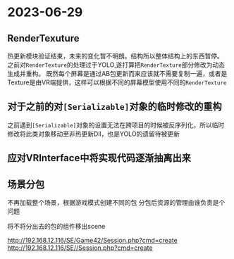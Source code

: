# 2023-06-29 

## RenderTexuture
热更新模块验证结束，未来的变化暂不明朗。结构所以整体结构上的东西暂停。
之前对`RenderTexture`的处理过于YOLO,遂打算把`RenderTexture`部分修改为动态生成并重构。
既然每个屏幕是通过AB包更新而来应该就不需要复制一遍，或者是Texture是由VR端提供，这样可以根据不同的屏幕模型使用不同的`RenderTexture`


## 对于之前的对`[Serializable]`对象的临时修改的重构
之前遇到`[Serializable]`对象的设置无法在跨项目的时候被反序列化，所以临时修改将此类对象移动至非热更新Dll，也是YOLO的遗留待被更新

## 应对VRInterface中将实现代码逐渐抽离出来


## 场景分包
不再加载整个场景，根据游戏模式创建不同的包
分包后资源的管理由谁负责是个问题

将不将分出去的包的组件移出scene



http://192.168.12.116/SE/Game42/Session.php?cmd=create
http://192.168.12.116/SE//Session.php?cmd=create